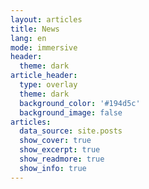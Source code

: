 ```yaml
---
layout: articles
title: News
lang: en
mode: immersive
header:
  theme: dark
article_header:
  type: overlay
  theme: dark
  background_color: '#194d5c'
  background_image: false
articles:
  data_source: site.posts
  show_cover: true
  show_excerpt: true
  show_readmore: true
  show_info: true
---
```

